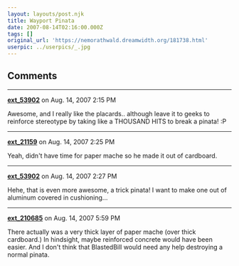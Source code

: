 ```yaml
---
layout: layouts/post.njk
title: Wayport Pinata
date: 2007-08-14T02:16:00.000Z
tags: []
original_url: 'https://nemorathwald.dreamwidth.org/181738.html'
userpic: ../userpics/_.jpg
---
```



## Comments

---

**[ext_53902](https://www.dreamwidth.org/users/ext_53902)** on Aug. 14, 2007 2:15 PM

Awesome, and I really like the placards.. although leave it to geeks to reinforce stereotype by taking like a THOUSAND HITS to break a pinata! :P

---

**[ext_21159](https://www.dreamwidth.org/users/ext_21159)** on Aug. 14, 2007 2:25 PM

Yeah, didn't have time for paper mache so he made it out of cardboard.

---

**[ext_53902](https://www.dreamwidth.org/users/ext_53902)** on Aug. 14, 2007 2:27 PM

Hehe, that is even more awesome, a trick pinata! I want to make one out of aluminum covered in cushioning...

---

**[ext_210685](https://www.dreamwidth.org/users/ext_210685)** on Aug. 14, 2007 5:59 PM

There actually was a very thick layer of paper mache (over thick cardboard.) In hindsight, maybe reinforced concrete would have been easier. And I don't think that BlastedBill would need any help destroying a normal pinata.

